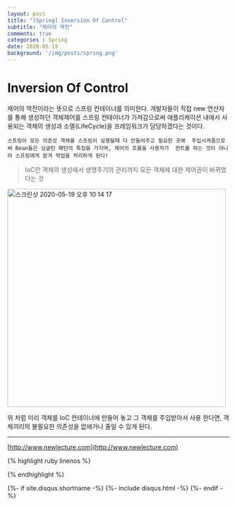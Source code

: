 ```yaml
---
layout: post
title: "[Spring] Inversion Of Control"
subtitle: "제어의 역전"
comments: true
categories : Spring
date: 2020-05-19
background: '/img/posts/spring.png'
---
```


# Inversion Of Control

제어의 역전이라는 뜻으로 스프링 컨테이너를 의미한다. 개발자들이 직접 new 연산자를 통해 생성하던 
객체제어를 스프링 컨테이너가 가져감으로써 애플리케이션 내에서 사용되는 객체의 생성과 소멸(LifeCycle)을 
프레임워크가 담당하겠다는 것이다.   

`스프링이 모든 의존성 객체를 스프링이 실행될때 다 만들어주고 필요한 곳에 
주입시켜줌으로써 Bean들은 싱글턴 패턴의 특징을 가지며, 제어의 흐름을 사용자가 
컨트롤 하는 것이 아니라 스프링에게 맡겨 작업을 처리하게 된다!`

> IoC란 객체의 생성에서 생명주기의 관리까지 모든 객체에 대한 제어권이 바뀌었다는 것 

<img width="495" alt="스크린샷 2020-05-19 오후 10 14 17" src="https://user-images.githubusercontent.com/26623547/82330753-33625480-9a1e-11ea-89e2-6c7066a6c3f7.png">

위 처럼 미리 객체를 IoC 컨테이너에 만들어 놓고 그 객체를 주입받아서 사용 한다면, 
    객체끼리의 불필요한 의존성을 없애거나 줄일 수 있게 된다.

---

[http://www.newlecture.com](http://www.newlecture.com)


{% highlight ruby linenos %}


{% endhighlight %}


{%- if site.disqus.shortname -%}
    {%- include disqus.html -%}
{%- endif -%}

